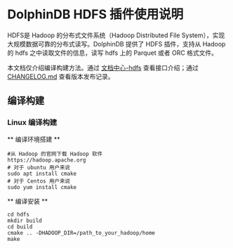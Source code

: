 # DolphinDB HDFS 插件使用说明

HDFS是 Hadoop 的分布式文件系统（Hadoop Distributed File System），实现大规模数据可靠的分布式读写。DolphinDB 提供了 HDFS 插件，支持从 Hadoop 的 hdfs 之中读取文件的信息，读写 hdfs 上的 Parquet 或者 ORC 格式文件。

本文档仅介绍编译构建方法。通过 [文档中心-hdfs](https://docs.dolphindb.cn/zh/plugins/hdfs/hdfs.html) 查看接口介绍；通过 [CHANGELOG.md](./CHANGELOG.md) 查看版本发布记录。

## 编译构建

### Linux 编译构建

** 编译环境搭建 **

``` shell
#从 Hadoop 的官网下载 Hadoop 软件
https://hadoop.apache.org
# 对于 ubuntu 用户来说
sudo apt install cmake
# 对于 Centos 用户来说
sudo yum install cmake
```

** 编译安装 **

``` shell
cd hdfs
mkdir build
cd build
cmake .. -DHADOOP_DIR=/path_to_your_hadoop/home
make
```
